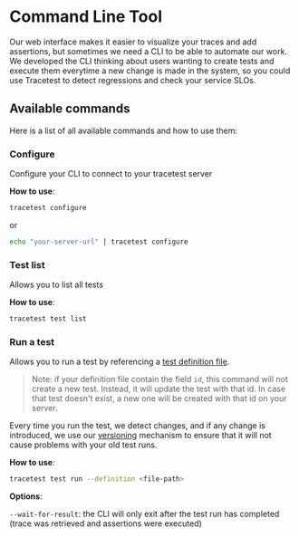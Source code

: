 # Command Line Tool

Our web interface makes it easier to visualize your traces and add assertions, but sometimes we need a CLI to be able to automate our work. We developed the CLI thinking about users wanting to create tests and execute them everytime a new change is made in the system, so you could use Tracetest to detect regressions and check your service SLOs.

## Available commands

Here is a list of all available commands and how to use them:

### Configure
Configure your CLI to connect to your tracetest server

**How to use**: 

```sh
tracetest configure
```

or 
```sh
echo "your-server-url" | tracetest configure
```

### Test list

Allows you to list all tests

**How to use**:

```sh
tracetest test list
```

### Run a test
Allows you to run a test by referencing a [test definition file](/docs/test-definition-file.md).

> Note: if your definition file contain the field `id`, this command will not create a new test. Instead, it will update the test with that id. In case that test doesn't exist, a new one will be created with that id on your server.

Every time you run the test, we detect changes, and if any change is introduced, we use our [versioning](/docs/versioning.md) mechanism to ensure that it will not cause problems with your old test runs.

**How to use**:

```sh
tracetest test run --definition <file-path>
```

**Options**:

`--wait-for-result`: the CLI will only exit after the test run has completed (trace was retrieved and assertions were executed)